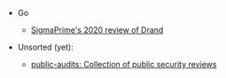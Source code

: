  * Go
    * [SigmaPrime's 2020 review of Drand](assets/drand.pdf)

 * Unsorted (yet):
    * [public-audits: Collection of public security reviews](https://github.com/sigp/public-audits/)
